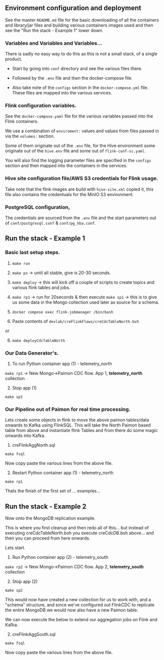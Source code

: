 ## Environment configuration and deployment

See the master `README.md` file for the basic downloading of all the containers and library/jar files and building various containers images used and then see the "Run the stack - Example 1" lower down.

### Variables and Variables and Variables...

There is sadly no easy way to do this as this is not a small stack, of a single product.

- Start by going into `conf` directory and see the various files there.

- Followed by the `.env` file and then the docker-compose file.

- Also take note of the `configs` section in the `docker-compose.yml` file. These files are mapped into the various services.


### Flink configuration variables.

See the `docker-compose.yaml` file for the various variables passed into the Flink containers.

We use a combination of `enviroment:` values and values from files passed in via the `volumes:` section.

Some of them originate out of the `.env` file, for the Hive environment some originate out of the `hive.env` file and some out of `flink-conf-sc.yaml`.

You will also find the logging parameter files are specified in the `configs` section and then mapped into the containers in the services.

### Hive site configuration file/AWS S3 credentials for Flink usage.

Take note that the flink images are build with `hive-site.xml` copied it, this file also contains the credentuals for the MinIO S3 environment.


### PostgreSQL configuration, 

The credentials are sourced from the `.env` file and the start parameters out of `conf/postgresql.conf` & `conf/pg_hba.conf`.



## Run the stack - Example 1

### Basic last setup steps.

1. `make run`

2. `make ps`  -> until all stable, give is 20-30 seconds.

3. `make deploy` -> this will kick off a couple of scripts to create topics and various flink tables and jobs.

4. `make rp1`  -> run for 20seconds & then execute `make sp1` -> this is to give us some data in the Mongo collection used later as source for a schema.

5. `docker compose exec flink-jobmanager /bin/bash`

6. Paste contents of `devlab/creFlinkFlows/creCdcTableNorth.bsh`

or

6. `make deployCdcTableNorth`

### Our Data Generator's.

1. To run Python container app (1) - telemetry_north

`make rp1`          -> New Mongo->Paimon CDC flow. App 1, **telemetry_north** collection

2. Stop app (1)

`make sp1`


### Our Pipeline out of Paimon for real time processing.

Lets create some objects in flink to move the above paimon tables/data onwards to Kafka using FlinkSQL. This will take the North Paimon based table from above and instantiate flink Tables and from there do some magic onwards into Kafka. 

1. creFlinkAggNorth.sql

`make fsql`

Now copy paste the various lines from the above file.

2. Restart Python container app (1) - telemetry_north

`make rp1`


Thats the finish of the first set of ... examples...


## Run the stack - Example 2

Now onto the MongoDB replication example.

This is where you first cleanup and then redo all of this... but instead of executing creCdcTableNorth.bsh you execute creCdcDB.bsh above... and then you can proceed from here onwards.

Lets start.

1. Run Python container app (2) - telemetry_south

`make rp2`          -> New Mongo->Paimon CDC flow. App 2, **telemetry_south** collection

2. Stop app (2)

`make sp2` 

This would now have created a new collection for us to work with, and a "schema" structure, and since we've configured out FlinkCDC to replicate the entire MongoDB we would now also have a new Paimon table.

We can now execute the below to extend our aggregation jobs on Flink and Kafka.

2. creFlinkAggSouth.sql

`make fsql`

Now copy paste the various lines from the above file.
